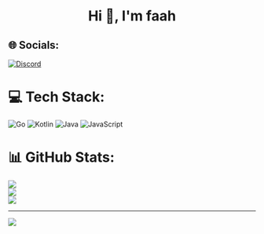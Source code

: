 <h1 align="center">Hi 👋, I'm faah</h1>

## 🌐 Socials:
[![Discord](https://img.shields.io/badge/Discord-%237289DA.svg?logo=discord&logoColor=white)](htttps://discord.gg/faah#99189) 

# 💻 Tech Stack:
![Go](https://img.shields.io/badge/go-%2300ADD8.svg?style=for-the-badge&logo=go&logoColor=white) ![Kotlin](https://img.shields.io/badge/kotlin-%230095D5.svg?style=for-the-badge&logo=kotlin&logoColor=white) ![Java](https://img.shields.io/badge/java-%23ED8B00.svg?style=for-the-badge&logo=java&logoColor=white) ![JavaScript](https://img.shields.io/badge/javascript-%23323330.svg?style=for-the-badge&logo=javascript&logoColor=%23F7DF1E)
# 📊 GitHub Stats:
![](https://github-readme-stats.vercel.app/api?username=1fahh&theme=dracula&hide_border=false&include_all_commits=true&count_private=true)<br/>
![](https://github-readme-streak-stats.herokuapp.com/?user=1fahh&theme=dracula&hide_border=false)<br/>
![](https://github-readme-stats.vercel.app/api/top-langs/?username=1fahh&theme=dracula&hide_border=false&include_all_commits=true&count_private=true&layout=compact)

---
[![](https://visitcount.itsvg.in/api?id=1fahh&icon=2&color=0)](https://visitcount.itsvg.in)

<!-- Proudly created with GPRM ( https://gprm.itsvg.in ) -->
